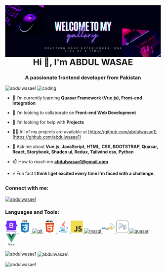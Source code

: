 <img align="right" alt="coding" src="https://github.com/abdulwasae1/abdulwasae1/blob/main/positive%20vibes%20(1).png">
<h1 align="center">Hi 👋, I'm ABDUL WASAE</h1>
<h3 align="center">A passionate frontend developer from Pakistan</h3>

<img align="right" alt="coding" width="400" src="https://user-images.githubusercontent.com/55389276/140866485-8fb1c876-9a8f-4d6a-98dc-08c4981eaf70.gif">

<p align="left"> <img src="https://komarev.com/ghpvc/?username=abdulwasae1&label=Profile%20views&color=0e75b6&style=flat" alt="abdulwasae1" /> </p>

- 🌱 I’m currently learning **Quasar Framework (Vue.js), Front-end integration**

- 👯 I’m looking to collaborate on **Front-end Web Development**

- 🤝 I’m looking for help with **Projects**

- 👨‍💻 All of my projects are available at [https://github.com/abdulwasae1](https://github.com/abdulwasae1)

- 💬 Ask me about **Vue.js, JavaScript, HTML, CSS, BOOTSTRAP, Quasar, React, Storybook, Shadcn ui, Redux, Tailwind css, Python**

- 📫 How to reach me **abdulwasae1@gmail.com**

- ⚡ Fun fact **I think I get excited every time I'm faced with a challenge.**

<h3 align="left">Connect with me:</h3>
<p align="left">
<a href="https://instagram.com/abdulwasae1" target="blank"><img align="center" src="https://raw.githubusercontent.com/rahuldkjain/github-profile-readme-generator/master/src/images/icons/Social/instagram.svg" alt="abdulwasae1" height="30" width="40" /></a>
</p>

<h3 align="left">Languages and Tools:</h3>
<p align="left"> <a href="https://getbootstrap.com" target="_blank" rel="noreferrer"> <img src="https://raw.githubusercontent.com/devicons/devicon/master/icons/bootstrap/bootstrap-plain-wordmark.svg" alt="bootstrap" width="40" height="40"/> </a> <a href="https://www.w3schools.com/css/" target="_blank" rel="noreferrer"> <img src="https://raw.githubusercontent.com/devicons/devicon/master/icons/css3/css3-original-wordmark.svg" alt="css3" width="40" height="40"/> </a> <a href="https://git-scm.com/" target="_blank" rel="noreferrer"> <img src="https://www.vectorlogo.zone/logos/git-scm/git-scm-icon.svg" alt="git" width="40" height="40"/> </a> <a href="https://www.w3.org/html/" target="_blank" rel="noreferrer"> <img src="https://raw.githubusercontent.com/devicons/devicon/master/icons/html5/html5-original-wordmark.svg" alt="html5" width="40" height="40"/> </a> <a href="https://www.java.com" target="_blank" rel="noreferrer"> <img src="https://raw.githubusercontent.com/devicons/devicon/master/icons/java/java-original.svg" alt="java" width="40" height="40"/> </a> <a href="https://developer.mozilla.org/en-US/docs/Web/JavaScript" target="_blank" rel="noreferrer"> <img src="https://raw.githubusercontent.com/devicons/devicon/master/icons/javascript/javascript-original.svg" alt="javascript" width="40" height="40"/> </a> <a href="https://www.microsoft.com/en-us/sql-server" target="_blank" rel="noreferrer"> <img src="https://www.svgrepo.com/show/303229/microsoft-sql-server-logo.svg" alt="mssql" width="40" height="40"/> </a> <a href="https://www.mysql.com/" target="_blank" rel="noreferrer"> <img src="https://raw.githubusercontent.com/devicons/devicon/master/icons/mysql/mysql-original-wordmark.svg" alt="mysql" width="40" height="40"/> </a> <a href="https://www.photoshop.com/en" target="_blank" rel="noreferrer"> <img src="https://raw.githubusercontent.com/devicons/devicon/master/icons/photoshop/photoshop-line.svg" alt="photoshop" width="40" height="40"/> </a> <a href="https://quasar.dev/" target="_blank" rel="noreferrer"> <img src="https://cdn.quasar.dev/logo/svg/quasar-logo.svg" alt="quasar" width="40" height="40"/> </a> <a href="https://vuejs.org/" target="_blank" rel="noreferrer"> <img src="https://raw.githubusercontent.com/devicons/devicon/master/icons/vuejs/vuejs-original-wordmark.svg" alt="vuejs" width="40" height="40"/> </a> </p>

<p><img align="left" src="https://github-readme-stats.vercel.app/api/top-langs?username=abdulwasae1&show_icons=true&locale=en&layout=compact" alt="abdulwasae1" /></p>

<p>&nbsp;<img align="center" src="https://github-readme-stats.vercel.app/api?username=abdulwasae1&show_icons=true&locale=en" alt="abdulwasae1" /></p>

<p><img align="center" src="https://github-readme-streak-stats.herokuapp.com/?user=abdulwasae1&" alt="abdulwasae1" /></p>
